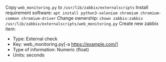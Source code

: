 Copy `web_monitoring.py` to `/usr/lib/zabbix/externalscripts`
Install requirement software: `apt install python3-selenium chromium chromium-common chromium-driver`
Change ownership: `chown zabbix:zabbix /usr/lib/zabbix/externalscripts/web_monitoring.py`
Create new zabbix item:
- Type: External check
- Key: web_monitoring.py[-a https://example.com/]
- Type of information: Numeric (float)
- Units: seconds

